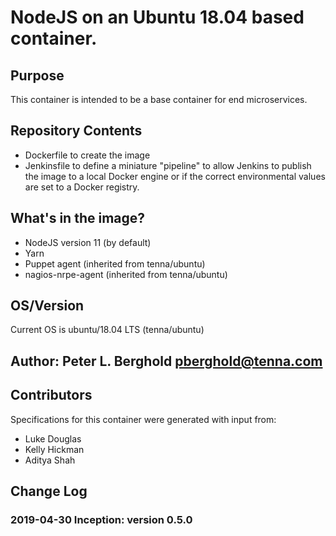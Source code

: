 # NodeJS on an Ubuntu 18.04 based container.

## Purpose

This container is intended to be a base container for end microservices.

## Repository Contents

* Dockerfile to create the image
* Jenkinsfile to define a miniature "pipeline" to allow Jenkins to publish the image to a local Docker engine or if the correct environmental values are set to a Docker registry.

## What's in the image?

* NodeJS version 11   (by default) 
* Yarn
* Puppet agent (inherited from tenna/ubuntu)
* nagios-nrpe-agent (inherited from tenna/ubuntu)

## OS/Version

Current OS is ubuntu/18.04 LTS   (tenna/ubuntu)


## Author: Peter L. Berghold <pberghold@tenna.com>

## Contributors

Specifications for this container were generated with input from:

* Luke Douglas
* Kelly Hickman
* Aditya Shah

## Change Log

### 2019-04-30   Inception: version 0.5.0
